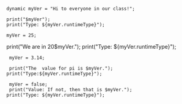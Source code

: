  

    dynamic myVer = "Hi to everyone in our class!";

    print("$myVer");
    print("Type: ${myVer.runtimeType}");

    myVer = 25;
   print("We are in 20$myVer.");
    print("Type: ${myVer.runtimeType}");

     myVer = 3.14;

     print("The  value for pi is $myVer.");
    print("Type:${myVer.runtimeType}");

     myVer = false;
     print("Value: If not, then that is $myVer.");
    print("Type: ${myVer.runtimeType}");
